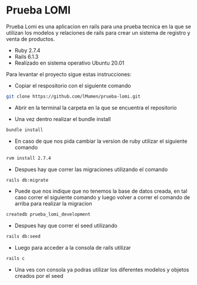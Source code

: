 # Prueba LOMI

Prueba Lomi es una aplicacion en rails para una prueba tecnica en la que se utilizan los modelos y relaciones de rails para crear un sistema de registro y venta de productos.

* Ruby 2.7.4
* Rails 6.1.3
* Realizado en sistema operativo Ubuntu 20.01

Para levantar el proyecto sigue estas instrucciones:

- Copiar el respositorio con el siguiente comando

```bash
git clone https://github.com/lMumen/prueba-lomi.git
```
- Abrir en la terminal la carpeta en la que se encuentra el repositorio

- Una vez dentro realizar el bundle install
```bash
bundle install
```

- En caso de que nos pida cambiar la version de ruby utilizar el siguiente comando
 ```bash
 rvm install 2.7.4
 ```

- Despues hay que correr las migraciones utilizando el comando

```bash
rails db:migrate
```
- Puede que nos indique que no tenemos la base de datos creada, en tal caso correr el siguiente comando y luego volver a correr el comando de arriba para realizar la migracion

```bash
createdb prueba_lomi_development
```

- Despues hay que correr el seed utilizando

```bash
rails db:seed
```
- Luego para acceder a la consola de rails utilizar

```bash
rails c
```
- Una ves con consola ya podras utilizar los diferentes modelos y objetos creados por el seed

